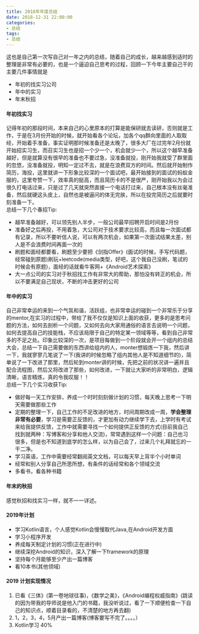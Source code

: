 ```yaml
---
title: 2018年年度总结
date: 2018-12-31 22:00:00
categories: 
- 总结
tags:
- 总结
--- 
```


  这也是自己第一次写自己对一年之内的总结，随着自己的成长，越来越感到适时的整理是非常有必要的，也是一个逼迫自己思考的过程，回顾一下今年主要自己干的主要几件事情就是  
* 年初的找实习公司
* 年中的实习
* 年末秋招

<!--more-->  
#### 年初找实习  
记得年初的那段时间，本来自己的心里原本的打算是能保研就去读研，否则就是工作，于是在3月份开始的时候，就开始看各个论坛，加各个qq群向里面的人取取经，开始着手准备，事实证明那时候准备还是太晚了，很多大厂在过完年2月份就开始招实习生，而召实习生也是招一个少一个，机会就少一个，所以这个越早准备越好，但是就算没有很早的准备也不要过急，没准备就投，刚开始我就受了群里面的忽悠，没准备就投，明知一定过不去，就是在浪费双方的时间。然后就开始制作简历，海投，这里就讲一下形象比较深的一个面试吧，最开始接到的面试的蚂蚁金服的，这里夸赞一下，效率真的挺高，而且简历卡的不是很严，刚开始我以为会过很久打电话过来，只是过了几天就突然直接一个电话打过来，自己根本没有丝毫准备，然后就硬这头皮上，自然也是被逼问的体无完肤，所以在投完简历之后就要时刻准备一下。  
总结一下几个春招Tip:  
* 越早准备越好，可以领先别人半步，一般公司最早招聘开启时间是2月份  
* 准备好之后再投，不用着急，大公司对于技术要求比较高，而且每一次面试都有记录，所以不要听信人说，可以有两次机会，如果第一次面试结果太差，别人是不会浪费时间再面一次的
* 刷题和面经都要看，刷题至少要把《剑指Offer》(面试的时候，手写代码题，经常碰到原题)刷玩+leetcode(media类型，好吧，这个我自己没刷，笔试的时候会有原题)，面经的话就看牛客网+《Android艺术探索》 
* 大一点公司的实习对于秋招找工作有非常大的帮助，那怕没有转正的机会，所以不要满足自己现状，不断的冲击更好的公司  
  
#### 年中的实习  
自己非常幸运的来到一个气氛和谐，活跃组，也非常幸运的碰到一个非常乐于分享的mentor,在实习的过程中，带给了我不仅仅是知识上面的收获，更多的是思考问题的方法，如何去剖析一个问题，又如何去向大家用通俗的语言去说明一个问题，如何去提高自己的技能栈，不应该局限于自己的特定某一领域等等，看到自己非常多的不足之处。印象比较深的一次，是项目每做到一个阶段就会开一个组内的总结大会，总结一下自己需要做的东西讲给组内的人，monter想锻炼一下我，然后讲一下，我就寥寥几笔说了一下(我讲的时候忽略了组内其他人是不知道细节的)，简单说了一下改进了那里，然后轮到monter讲的时候，先把之前的状况讲一遍并且配合流程图，然后又将改进了那些，如何改进，一下就让大家听的非常明白，逻辑清晰，语言精炼，真的令我叹服！！  
总结一下几个实习收获Tip:  
* 做好每一天工作安排，养成一个时时刻刻做计划的习惯，每天晚上思考一下明天需要做那些工作  
* 定期的整理一下，自己工作的不足改进的地方，时间周期改成一周，**学会整理非常有必要**，学习是需要正反馈的，才更加有动力继续学下去，上学时有考试来给我提供反馈，工作中就需要寻找一个如何提供正反馈的方式(目前我自己找到就两种：写博客和分享和他人交流)，常常遇到这样一个问题：自己也习很多，但是也不知道到底学的怎么样，以为自己会了，过来几个礼拜就忘的一干二净。   
* 学习英语，工作中需要经常翻阅英文文档，可以每天早上背半个小时单词  
* 经常和别人分享自己所思所想，有条件的话经常和各个领域交流  
* 多看书，看各种书籍  
  
#### 年末的秋招  
感觉秋招和找实习一样，就不一一详述。  
  
#### 2019年计划  
* 学习Kotlin语言，个人感觉Kotlin会慢慢取代Java,在Android开发方面
* 学习小程序开发
* 养成每天制定计划的习惯(正在进行中)
* 继续深挖Android的知识，深入了解一下framework的原理
* 坚持每个月能够至少产出一篇博客
* 看10本书(其他领域)  

#### 2019 计划实现情况  
1. 已看《三体》(第一卷地球往事)，《数学之美》，《Android编程权威指南》(跳读的因为带我的导师说是他入门的书籍，我没听说过，看了一下顺便检查一下自己的知识点，顺着目录看的，不清楚的地方再去翻)  
2. 1，2，3，4，5月产出一篇博客(博客要写不完了。。。。）    
3. Kotlin学习 40%



